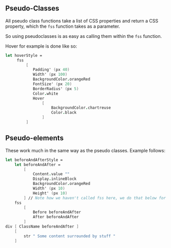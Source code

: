 ## Pseudo-Classes

All pseudo class functions take a list of CSS properties and return a CSS property, which the `fss` function takes as a parameter.

So using pseudoclasses is as easy as calling them within the `fss` function.

Hover for example is done like so:
```fsharp
let hoverStyle =
     fss
         [
            Padding' (px 40)
            Width' (px 100)
            BackgroundColor.orangeRed
            FontSize' (px 20)
            BorderRadius' (px 5)
            Color.white
            Hover
                [
                    BackgroundColor.chartreuse
                    Color.black
                ]
         ]
```

## Pseudo-elements

These work much in the same way as the pseudo classes. Example follows:

```fsharp
let beforeAndAfterStyle =
    let beforeAndAfter =
        [
            Content.value ""
            Display.inlineBlock
            BackgroundColor.orangeRed
            Width' (px 10)
            Height' (px 10)
        ] // Note how we haven't called fss here, we do that below for both ::before and ::after
    fss
        [
            Before beforeAndAfter
            After beforeAndAfter
        ]
div [ ClassName beforeAndAfter ]
    [
        str " Some content surrounded by stuff "
    ]
```